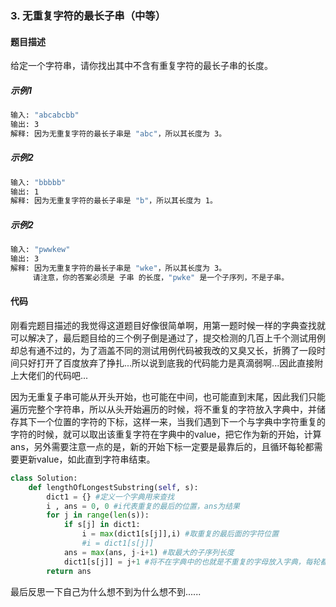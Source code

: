 ### 3. 无重复字符的最长子串（中等）
#### 题目描述
给定一个字符串，请你找出其中不含有重复字符的最长子串的长度。
##### 示例1
```bash
输入: "abcabcbb"
输出: 3 
解释: 因为无重复字符的最长子串是 "abc"，所以其长度为 3。
```
##### 示例2
```bash
输入: "bbbbb"
输出: 1
解释: 因为无重复字符的最长子串是 "b"，所以其长度为 1。
```
##### 示例2
```bash
输入: "pwwkew"
输出: 3
解释: 因为无重复字符的最长子串是 "wke"，所以其长度为 3。
     请注意，你的答案必须是 子串 的长度，"pwke" 是一个子序列，不是子串。
```
#### 代码
刚看完题目描述的我觉得这道题目好像很简单啊，用第一题时候一样的字典查找就可以解决了，最后题目给的三个例子倒是通过了，提交检测的几百上千个测试用例却总有通不过的，为了涵盖不同的测试用例代码被我改的又臭又长，折腾了一段时间只好打开了百度放弃了挣扎...所以说到底我的代码能力是真滴弱啊...因此直接附上大佬们的代码吧...

因为无重复子串可能从开头开始，也可能在中间，也可能直到末尾，因此我们只能遍历完整个字符串，所以从头开始遍历的时候，将不重复的字符放入字典中，并储存其下一个位置的字符的下标，这样一来，当我们遇到下一个与字典中字符重复的字符的时候，就可以取出该重复字符在字典中的value，把它作为新的开始，计算ans，另外需要注意一点的是，新的开始下标一定要是最靠后的，且循环每轮都需要更新value，如此直到字符串结束。
```python
class Solution:
    def lengthOfLongestSubstring(self, s):
        dict1 = {} #定义一个字典用来查找
        i , ans = 0, 0 #i代表重复的最后的位置，ans为结果
        for j in range(len(s)):
            if s[j] in dict1:
                i = max(dict1[s[j]],i) #取重复的最后面的字符位置
                #i = dict1[s[j]]
            ans = max(ans, j-i+1) #取最大的子序列长度
            dict1[s[j]] = j+1 #将不在字典中的也就是不重复的字母放入字典，每轮都需要更新value
        return ans
```
最后反思一下自己为什么想不到为什么想不到......